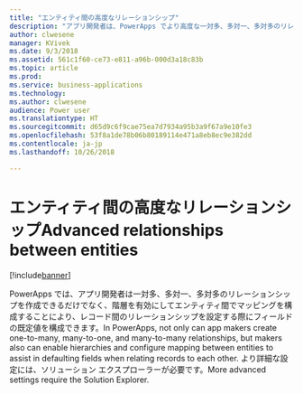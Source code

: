 ```yaml
---
title: "エンティティ間の高度なリレーションシップ"
description: "アプリ開発者は、PowerApps でより高度な一対多、多対一、多対多のリレーションシップを作成できます。"
author: clwesene
manager: KVivek
ms.date: 9/3/2018
ms.assetid: 561c1f60-ce73-e811-a96b-000d3a18c83b
ms.topic: article
ms.prod: 
ms.service: business-applications
ms.technology: 
ms.author: clwesene
audience: Power user
ms.translationtype: HT
ms.sourcegitcommit: d65d9c6f9cae75ea7d7934a95b3a9f67a9e10fe3
ms.openlocfilehash: 53f8a1de78b06b80189114e471a8eb8ec9e382dd
ms.contentlocale: ja-jp
ms.lasthandoff: 10/26/2018

---
```

# <a name="advanced-relationships-between-entities"></a><span data-ttu-id="d1469-103">エンティティ間の高度なリレーションシップ</span><span class="sxs-lookup"><span data-stu-id="d1469-103">Advanced relationships between entities</span></span>


[!include[banner](../../includes/banner.md)]

<span data-ttu-id="d1469-104">PowerApps では、アプリ開発者は一対多、多対一、多対多のリレーションシップを作成できるだけでなく、階層を有効にしてエンティティ間でマッピングを構成することにより、レコード間のリレーションシップを設定する際にフィールドの既定値を構成できます。</span><span class="sxs-lookup"><span data-stu-id="d1469-104">In PowerApps, not only can app makers create one-to-many, many-to-one, and many-to-many relationships, but makers also can enable hierarchies and configure mapping between entities to assist in defaulting fields when relating records to each other.</span></span> <span data-ttu-id="d1469-105">より詳細な設定には、ソリューション エクスプローラーが必要です。</span><span class="sxs-lookup"><span data-stu-id="d1469-105">More advanced settings require the Solution Explorer.</span></span>

